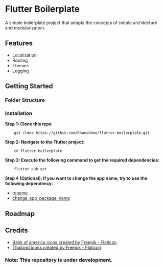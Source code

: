 # Flutter Boilerplate
A simple boilerplate project that adopts the concepts of simple architecture and modularization.

## Features
- Localization
- Routing
- Themes
- Logging

## Getting Started

### Folder Structure

### Installation
**Step 1: Clone this repo**
```
    git clone https://github.com/Dhanabhon/flutter-boilerplate.git
```
**Step 2: Navigate to the Flutter project:**
```
    cd flutter-boilerplate
```
**Step 3: Execute the following command to get the required dependencies:**
```
    flutter pub get
```
**Step 4 (Optional): If you want to change the app name, try to use the following dependency:**
- [rename](https://pub.dev/packages/rename)
- [change_app_package_name](https://pub.dev/packages/change_app_package_name)

## Roadmap

## Credits
- [Bank of america icons created by Freepik - Flaticon](https://www.flaticon.com/free-icons/bank-of-america)
- [Thailand icons created by Freepik - Flaticon](https://www.flaticon.com/free-icons/thailand)

### Note: This repository is under development.
